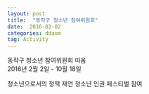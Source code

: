 ```yaml
---  
layout: post  
title:  "동작구 청소년 참여위원회"
date:  2016-02-02    
categories: ddaom   
tag: Activity  
---  
```


동작구 청소년 참여위원회 따옴  
2016년 2월 2일 - 10월 18일  

청소년으로서의 정책 제언
청소년 인권 페스티벌 참여
